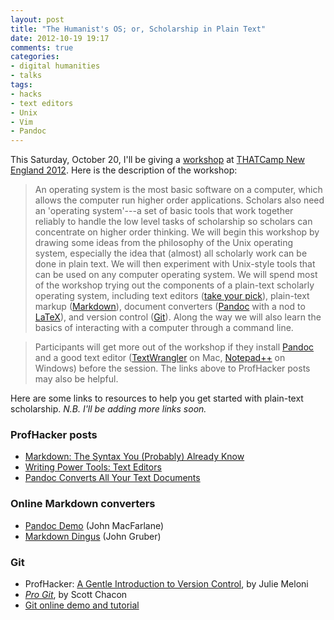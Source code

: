 ```yaml
---
layout: post
title: "The Humanist's OS; or, Scholarship in Plain Text"
date: 2012-10-19 19:17
comments: true
categories: 
- digital humanities
- talks
tags:
- hacks
- text editors
- Unix
- Vim
- Pandoc
---
```


This Saturday, October 20, I'll be giving a [workshop][] at [THATCamp New England 2012][]. Here is the description of the workshop:

<!--more-->

> An operating system is the most basic software on a computer, which
> allows the computer run higher order applications. Scholars also need
> an 'operating system'---a set of basic tools that work together
> reliably to handle the low level tasks of scholarship so scholars can
> concentrate on higher order thinking. We will begin this workshop by
> drawing some ideas from the philosophy of the Unix operating system,
> especially the idea that (almost) all scholarly work can be done in
> plain text. We will then experiment with Unix-style tools that can be
> used on any computer operating system. We will spend most of the
> workshop trying out the components of a plain-text scholarly operating
> system, including text editors ([take your pick][]), plain-text markup
> ([Markdown][]), document converters ([Pandoc][] with a nod to
> [LaTeX][]), and version control ([Git][]). Along the way we will also
> learn the basics of interacting with a computer through a command
> line.

> Participants will get more out of the workshop if they install
> [Pandoc][1] and a good text editor ([TextWrangler][] on Mac,
> [Notepad++][] on Windows) before the session. The links above to
> ProfHacker posts may also be helpful.

Here are some links to resources to help you get started with plain-text
scholarship. *N.B. I'll be adding more links soon.*

### ProfHacker posts

-   [Markdown: The Syntax You (Probably) Already Know][Markdown]
-   [Writing Power Tools: Text Editors][take your pick]
-   [Pandoc Converts All Your Text Documents][Pandoc]

### Online Markdown converters

-   [Pandoc Demo][] (John MacFarlane)
-   [Markdown Dingus][] (John Gruber)

### Git

-   ProfHacker: [A Gentle Introduction to Version Control][Git], by
    Julie Meloni
-   *[Pro Git][]*, by Scott Chacon
-   [Git online demo and tutorial][]

  [workshop]: http://newengland2012.thatcamp.org/workshops/
  [THATCamp New England 2012]: http://newengland2012.thatcamp.org/
  [take your pick]: http://chronicle.com/blogs/profhacker/writing-power-tools-text-editors/38940
  [Markdown]: http://chronicle.com/blogs/profhacker/markdown-the-syntax-you-probably-already-know/35295
  [Pandoc]: http://chronicle.com/blogs/profhacker/pandoc-converts-all-your-text-documents/38700
  [LaTeX]: http://chronicle.com/blogs/profhacker/getting-started-with-latex/23092
  [Git]: http://chronicle.com/blogs/profhacker/a-gentle-introduction-to-version-control/23064
  [1]: http://johnmacfarlane.net/pandoc/
  [TextWrangler]: http://www.barebones.com/products/TextWrangler/
  [Notepad++]: http://notepad-plus-plus.org/
  [Pandoc Demo]: http://johnmacfarlane.net/pandoc/try
  [Markdown Dingus]: http://daringfireball.net/projects/markdown/dingus
  [Pro Git]: http://git-scm.com/book
  [Git online demo and tutorial]: http://try.github.com/
